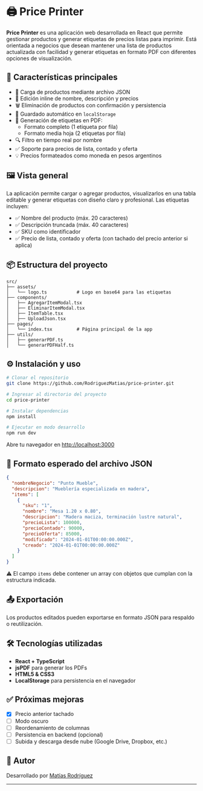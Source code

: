 # 🖨️ Price Printer

**Price Printer** es una aplicación web desarrollada en React que permite gestionar productos y generar etiquetas de precios listas para imprimir. Está orientada a negocios que desean mantener una lista de productos actualizada con facilidad y generar etiquetas en formato PDF con diferentes opciones de visualización.

## 🚀 Características principales

- 📂 Carga de productos mediante archivo JSON
- 📝 Edición inline de nombre, descripción y precios
- 🗑️ Eliminación de productos con confirmación y persistencia
- 💾 Guardado automático en `localStorage`
- 🧾 Generación de etiquetas en PDF:
  - Formato completo (1 etiqueta por fila)
  - Formato media hoja (2 etiquetas por fila)
- 🔍 Filtro en tiempo real por nombre
- ✅ Soporte para precios de lista, contado y oferta
- 💡 Precios formateados como moneda en pesos argentinos

## 🖼️ Vista general

La aplicación permite cargar o agregar productos, visualizarlos en una tabla editable y generar etiquetas con diseño claro y profesional. Las etiquetas incluyen:

- ✅ Nombre del producto (máx. 20 caracteres)
- ✅ Descripción truncada (máx. 40 caracteres)
- ✅ SKU como identificador
- ✅ Precio de lista, contado y oferta (con tachado del precio anterior si aplica)

## 📦 Estructura del proyecto

```
src/
├── assets/
│   └── logo.ts           # Logo en base64 para las etiquetas
├── components/
│   ├── AgregarItemModal.tsx
│   ├── EliminarItemModal.tsx
│   ├── ItemTable.tsx
│   ├── UploadJson.tsx
├── pages/
│   └── index.tsx         # Página principal de la app
├── utils/
│   ├── generarPDF.ts
│   └── generarPDFHalf.ts
```

## ⚙️ Instalación y uso

```bash
# Clonar el repositorio
git clone https://github.com/RodriguezMatias/price-printer.git

# Ingresar al directorio del proyecto
cd price-printer

# Instalar dependencias
npm install

# Ejecutar en modo desarrollo
npm run dev
```

Abre tu navegador en [http://localhost:3000](http://localhost:3000)

## 🧪 Formato esperado del archivo JSON

```json
{
  "nombreNegocio": "Punto Mueble",
  "descripcion": "Mueblería especializada en madera",
  "items": [
    {
      "sku": "1",
      "nombre": "Mesa 1.20 x 0.80",
      "descripcion": "Madera maciza, terminación lustre natural",
      "precioLista": 100000,
      "precioContado": 90000,
      "precioOferta": 85000,
      "modificado": "2024-01-01T00:00:00.000Z",
      "creado": "2024-01-01T00:00:00.000Z"
    }
  ]
}
```

⚠️ El campo `items` debe contener un array con objetos que cumplan con la estructura indicada.

## 📤 Exportación

Los productos editados pueden exportarse en formato JSON para respaldo o reutilización.

## 🛠️ Tecnologías utilizadas

- **React + TypeScript**
- **jsPDF** para generar los PDFs
- **HTML5 & CSS3**
- **LocalStorage** para persistencia en el navegador

## ✅ Próximas mejoras

- [x] Precio anterior tachado
- [ ] Modo oscuro
- [ ] Reordenamiento de columnas
- [ ] Persistencia en backend (opcional)
- [ ] Subida y descarga desde nube (Google Drive, Dropbox, etc.)

## 🙌 Autor

Desarrollado por [Matías Rodríguez](https://github.com/RodriguezMatias)

---